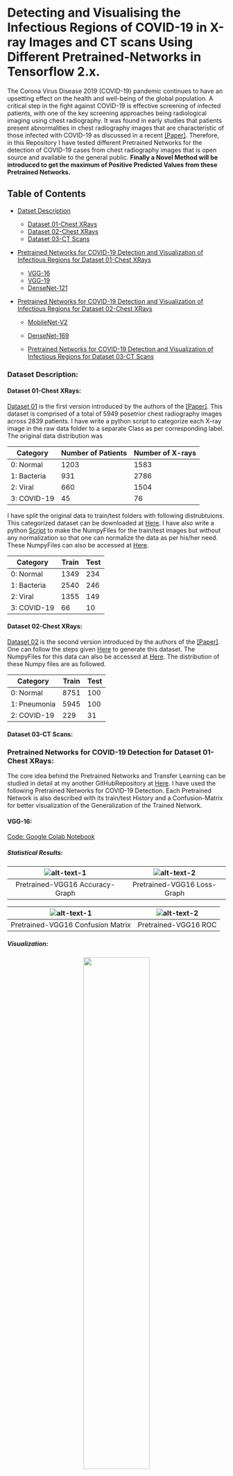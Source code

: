 # Detecting and Visualising the Infectious Regions of COVID-19 in X-ray Images and CT scans Using Different Pretrained-Networks in Tensorflow 2.x.
The Corona Virus Disease 2019 (COVID-19) pandemic continues to have an upsetting effect on the health and well-being of the global population. A critical step in the fight against COVID-19 is effective screening of infected patients, with one of the key screening approaches being radiological imaging using chest radiography. It was found in early studies that patients present abnormalities in chest radiography images that are characteristic of those infected with COVID-19 as discussed in a recent [[Paper]](https://arxiv.org/abs/2003.09871). Therefore, in this Repository I have tested different Pretrained Networks for the detection of COVID-19 cases from chest radiography images that is open source and available to the general public. **Finally a Novel Method will be introduced to get the maximum of Positive Predicted Values from these Pretrained Networks.**

## Table of Contents
  
  + [Datset Description](#dataset-description)
    + [Dataset 01-Chest XRays](#dataset-01-chest-xrays)
    + [Dataset 02-Chest XRays](#dataset-02-chest-xrays)
    + [Dataset 03-CT Scans](#dataset-03-ct-scans)
  
  + [Pretrained Networks for COVID-19 Detection and Visualization of Infectious Regions for Dataset 01-Chest XRays](#pretrained-networks-for-covid-19-detection-for-dataset-01-chest-xrays)
    + [VGG-16](#vgg-16)
    + [VGG-19](#vgg-19)
    + [DenseNet-121](#densenet-121)
  
  
  + [Pretrained Networks for COVID-19 Detection and Visualization of Infectious Regions for Dataset 02-Chest XRays](#pretrained-networks-for-covid-19-detection-for-dataset-02-chest-xrays)
    + [MobileNet-V2](#mobilenet-v2)
    + [DenseNet-169](#densenet-169)
    
    + [Pretrained Networks for COVID-19 Detection and Visualization of Infectious Regions for Dataset 03-CT Scans](#pretrained-networks-for-covid-19-detection-for-dataset-03-ct-scans)
    
    
    
### Dataset Description:
#### Dataset 01-Chest XRays:
[Dataset 01](https://drive.google.com/drive/folders/1wHtxo0O0uZMZ-A71pK1PVRnC3hOvIF14?usp=sharing) is the first version introduced by the authors of the [[Paper]](https://arxiv.org/abs/2003.09871). This dataset is comprised of a total of 5949 posetrior chest radiography images across 2839 patients. I have write a python script to categorize each X-ray image in the raw data folder to a separate Class as per corresponding label. The original data distribution was

| Category    | Number of Patients | Number of X-rays |
| ----------  | -------------      | -------------    |
| 0: Normal   | 1203               | 1583             |
| 1: Bacteria | 931                | 2786             |
| 2: Viral    | 660                | 1504             |
| 3: COVID-19 | 45                 | 76               |

I have split the original data to train/test folders with following distrubtuions. This categorized dataset can be downloaded at [Here](https://drive.google.com/drive/folders/1wHtxo0O0uZMZ-A71pK1PVRnC3hOvIF14?usp=sharing). I have also write a python [Script](https://github.com/zeeshannisar/COVID-19/blob/master/datasets/Read%20Dataset%20and%20Make%20Numpy%20Files.ipynb) to make the NumpyFiles for the train/test images but without any normalization so that one can normalize the data as per his/her need. These NumpyFiles can also be accessed at [Here](https://drive.google.com/drive/folders/1zpwOSHDtdSuGFHB9MosBK6EdyPfQp2Hv?usp=sharing).

| Category    | Train | Test |
| ----------  | ----- | ---- |
| 0: Normal   | 1349  | 234  |
| 1: Bacteria | 2540  | 246  |
| 2: Viral    | 1355  | 149  |
| 3: COVID-19 | 66    | 10   |

#### Dataset 02-Chest XRays: 
[Dataset 02](https://drive.google.com/drive/folders/1NLjyns6qJcQE8zZ8OZ-xfNMatcLLnMJO?usp=sharing) is the second version introduced by the authors of the [[Paper]](https://arxiv.org/abs/2003.09871). One can follow the steps given [Here](https://github.com/lindawangg/COVID-Net/blob/master/docs/COVIDx.md) to generate this dataset. The NumpyFiles for this data can also be accessed at [Here](https://drive.google.com/drive/folders/1NLjyns6qJcQE8zZ8OZ-xfNMatcLLnMJO?usp=sharing). The distribution of these Numpy files are as followed.

| Category    | Train | Test |
| ----------  | ----- | ---- |
| 0: Normal   | 8751  | 100  |
| 1: Pneumonia | 5945  | 100  |
| 2: COVID-19 | 229    | 31   |

#### Dataset 03-CT Scans: 

### Pretrained Networks for COVID-19 Detection for Dataset 01-Chest XRays:
The core idea behind the Pretrained Networks and Transfer Learning can be studied in detail at my another GitHubRepository at [Here](https://github.com/zeeshannisar/Transfer-Learning-and-Fine-Tuning-with-Pre-Trained-Networks). I have used the following Pretrained Networks for COVID-19 Detection. Each Pretrained Network is also described with its train/test History and a Confusion-Matrix for better visualization of the Generalization of the Trained Network.

#### VGG-16:
[Code: Google Colab Notebook](https://github.com/zeeshannisar/COVID-19/blob/master/Implementations/dataset%2001/Vgg16-Transfer%20Learning-COVID19-dataset%2001.ipynb)


##### Statistical Results:

|![alt-text-1](https://github.com/zeeshannisar/COVID-19/blob/master/Train-Test%20History/dataset%2001/Accuracy/VGG16-Accuracy-Graph.png "Accuracy") | ![alt-text-2](https://github.com/zeeshannisar/COVID-19/blob/master/Train-Test%20History/dataset%2001/Loss/VGG16-loss-Graph.png "Loss") |
|:---:|:---:|
| Pretrained-VGG16 Accuracy-Graph | Pretrained-VGG16 Loss-Graph |


|![alt-text-1](https://github.com/zeeshannisar/COVID-19/blob/master/ReadMe%20Images/dataset%2001/VGG16-cm.png "Confusion Matrix") | ![alt-text-2](https://github.com/zeeshannisar/COVID-19/blob/master/ReadMe%20Images/dataset%2001/VGG16-roc.png "ROC Curve") |
|:---:|:---:|
| Pretrained-VGG16 Confusion Matrix | Pretrained-VGG16 ROC |

##### Visualization:
<p align="center">
    <img src="https://github.com/zeeshannisar/COVID-19/blob/master/ReadMe%20Images/dataset%2001/VGG16-visualization.png", width=55%, height=55%>
</p>


#### VGG-19:

##### Implementation:
[Code: Google Colab Notebook](https://github.com/zeeshannisar/COVID-19/blob/master/Implementations/dataset%2001/Vgg19-Transfer%20Learning-COVID19-dataset%2001.ipynb)


##### Statistical Results:

|![alt-text-1](https://github.com/zeeshannisar/COVID-19/blob/master/Train-Test%20History/dataset%2001/Accuracy/VGG19-Accuracy-Graph.png "Accuracy") | ![alt-text-2](https://github.com/zeeshannisar/COVID-19/blob/master/Train-Test%20History/dataset%2001/Loss/VGG19-loss-Graph.png "Loss") |
|:---:|:---:|
| Pretrained-VGG19 Accuracy-Graph | Pretrained-VGG19 Loss-Graph |


|![alt-text-1](https://github.com/zeeshannisar/COVID-19/blob/master/ReadMe%20Images/dataset%2001/VGG19-cm.png "Confusion Matrix") | ![alt-text-2](https://github.com/zeeshannisar/COVID-19/blob/master/ReadMe%20Images/dataset%2001/VGG19-roc.png "ROC Curve") |
|:---:|:---:|
| Pretrained-VGG19 Confusion Matrix | Pretrained-VGG19 ROC |

##### Visualization:
<p align="center">
    <img src="https://github.com/zeeshannisar/COVID-19/blob/master/ReadMe%20Images/dataset%2001/VGG19-visualization.png", width=55%, height=55%>
</p>


#### DenseNet-121:
[Code: Google Colab Notebook](https://github.com/zeeshannisar/COVID-19/blob/master/Implementations/dataset%2001/DenseNet121-Transfer%20Learning-COVID19-dataset%2001.ipynb)


##### Statistical Results:

|![alt-text-1](https://github.com/zeeshannisar/COVID-19/blob/master/Train-Test%20History/dataset%2001/Accuracy/DenseNet121-Accuracy-Graph.png "Accuracy") | ![alt-text-2](https://github.com/zeeshannisar/COVID-19/blob/master/Train-Test%20History/dataset%2001/Loss/DenseNet121-loss-Graph.png "Loss") |
|:---:|:---:|
| Pretrained-DenseNet121 Accuracy-Graph | Pretrained-DenseNet121 Loss-Graph |

|![alt-text-1](https://github.com/zeeshannisar/COVID-19/blob/master/ReadMe%20Images/dataset%2001/DenseNet121-cm.png "Confusion Matrix") | ![alt-text-2](https://github.com/zeeshannisar/COVID-19/blob/master/ReadMe%20Images/dataset%2001/DenseNet121-roc.png "ROC Curve") |
|:---:|:---:|
| Pretrained-DenseNet121 Confusion Matrix | Pretrained-DenseNet121 ROC |

##### Visualization:
<p align="center">
    <img src="https://github.com/zeeshannisar/COVID-19/blob/master/ReadMe%20Images/dataset%2001/DenseNet121-visualization-0.png", width=55%, height=55%>
</p>

### Pretrained Networks for COVID-19 Detection for Dataset 02-Chest XRays:

#### MobileNet-V2:
[Code: Google Colab Notebook](https://github.com/zeeshannisar/COVID-19/blob/master/Implementations/dataset%2002/MobileNetV2-Transfer%20Learning-COVID19-dataset%2002.ipynb)


##### Statistical Results:

|![alt-text-1](https://github.com/zeeshannisar/COVID-19/blob/master/Train-Test%20History/dataset02/Accuracy/MobileNetV2-Accuracy-Graph.png "Accuracy") | ![alt-text-2](https://github.com/zeeshannisar/COVID-19/blob/master/Train-Test%20History/dataset02/Loss/Pretrained-MobileNetV2-loss-Graph.png "Loss") |
|:---:|:---:|
| Pretrained-MobileNetV2 Accuracy-Graph | Pretrained-MobileNetV2 Loss-Graph |


|![alt-text-1](https://github.com/zeeshannisar/COVID-19/blob/master/ReadMe%20Images/dataset%2002/mobilenetv2-cm.png "Confusion Matrix") | ![alt-text-2](https://github.com/zeeshannisar/COVID-19/blob/master/ReadMe%20Images/dataset%2002/mobilenetv2-roc.png "ROC Curve") |
|:---:|:---:|
| Pretrained-MobileNetV2 Confusion Matrix | Pretrained-MobileNetV2 ROC |

##### Visualization:
<p align="center">
    <img src="https://github.com/zeeshannisar/COVID-19/blob/master/ReadMe%20Images/dataset%2002/mobilenetv2-visualization.png", width=55%, height=55%>
</p>

#### DenseNet-169:
[Code: Google Colab Notebook](https://github.com/zeeshannisar/COVID-19/blob/master/Implementations/dataset%2002/DenseNet169-Transfer%20Learning-COVID19-dataset%2002.ipynb)

##### Statistical Results:

|![alt-text-1](https://github.com/zeeshannisar/COVID-19/blob/master/Train-Test%20History/dataset02/Accuracy/DenseNet169-Accuracy-Graph.png "Accuracy") | ![alt-text-2](https://github.com/zeeshannisar/COVID-19/blob/master/Train-Test%20History/dataset02/Loss/Pretrained-DenseNet169-loss-Graph.png "Loss") |
|:---:|:---:|
| Pretrained-DenseNet169 Accuracy-Graph | Pretrained-DenseNet169 Loss-Graph |


|![alt-text-1](https://github.com/zeeshannisar/COVID-19/blob/master/ReadMe%20Images/dataset%2002/denseNet169-cm.png "Confusion Matrix") | ![alt-text-2](https://github.com/zeeshannisar/COVID-19/blob/master/ReadMe%20Images/dataset%2002/denseNet169-roc.png "ROC Curve") |
|:---:|:---:|
| Pretrained-DenseNet169 Confusion Matrix | Pretrained-DenseNet169 ROC |

##### Visualization:
<p align="center">
    <img src="https://github.com/zeeshannisar/COVID-19/blob/master/ReadMe%20Images/dataset%2002/densenet169-visualization.png", width=55%, height=55%>
</p>

### Pretrained Networks for COVID-19 Detection and Visualization of Infectious Regions for Dataset 03-CT Scans:
